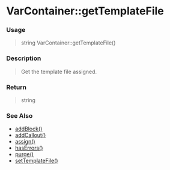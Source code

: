 
# VarContainer::getTemplateFile 

### Usage

> string VarContainer::getTemplateFile()

### Description

> Get the template file assigned.



### Return
> string 
### See Also

* [addBlock()](addblock.md)
* [addCallout()](addcallout.md)
* [assign()](assign.md)
* [hasErrors()](haserrors.md)
* [purge()](purge.md)
* [setTemplateFile()](settemplatefile.md)


